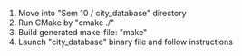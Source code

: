 1. Move into "Sem 10 / city_database" directory
2. Run CMake by "cmake ./"
3. Build generated make-file: "make"
4. Launch "city_database" binary file and follow instructions